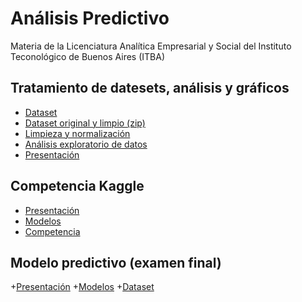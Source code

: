 # Análisis Predictivo
Materia de la Licenciatura Analítica Empresarial y Social del Instituto Teconológico de Buenos Aires (ITBA)
##  Tratamiento de datesets, análisis y gráficos
+ [Dataset](https://www.kaggle.com/datasets/gauthamp10/google-playstore-apps)
+ [Dataset original y limpio (zip)](https://drive.google.com/drive/folders/1KbGtjYzXGpCLhrWOily0XL8SFz2FeoPo?usp=sharing)
+ [Limpieza y normalización](https://github.com/camicollado/Analisis-Predictivo/blob/c0953202fd073b19642bb744c4b826827492771f/GooglePlayStoreLimpieza.Rmd)
+ [Análisis exploratorio de datos](https://github.com/camicollado/Analisis-Predictivo/blob/c5249c63c39211f668923549f2a6c35404a3fd4c/GooglePlayStoreEDA.Rmd)
+ [Presentación](https://github.com/camicollado/Analisis-Predictivo/blob/a529af2d1fca44e9544c820c833a006e80d97717/Presentacio%CC%81n%20Apps%20en%20Google%20Play%20Store.pdf)
##  Competencia Kaggle
+ [Presentación](https://github.com/camicollado/Analisis-Predictivo/blob/main/Presentacio%CC%81n%20Kaggle.pdf)
+ [Modelos](https://github.com/camicollado/Analisis-Predictivo/blob/main/Competencia_Kaggle.ipynb)
+ [Competencia](https://www.kaggle.com/competitions/ap-2022q1/leaderboard)
## Modelo predictivo (examen final)
+[Presentación]()
+[Modelos]()
+[Dataset]()
